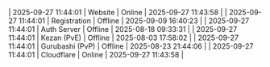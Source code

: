 | 2025-09-27 11:44:01 | Website | Online | 2025-09-27 11:43:58 |
| 2025-09-27 11:44:01 | Registration | Offline | 2025-09-09 16:40:23 |
| 2025-09-27 11:44:01 | Auth Server | Offline | 2025-08-18 09:33:31 |
| 2025-09-27 11:44:01 | Kezan (PvE) | Offline | 2025-08-03 17:58:02 |
| 2025-09-27 11:44:01 | Gurubashi (PvP) | Offline | 2025-08-23 21:44:06 |
| 2025-09-27 11:44:01 | Cloudflare | Online | 2025-09-27 11:43:58 |
